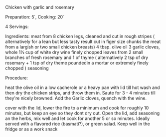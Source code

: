 Chicken with garlic and rosemary

Preparation: 5΄, Cooking: 20΄

4 Servings:

Ingredients:
meat from 8 chicken legs, cleaned and cut in rough stripes
( alternatively for a lean but less tasty result cut in figer size chunks the meat from a largish or two small chicken breasts)
4 tbsp. olive oil
3 garlic cloves, whole
1½ cup of white dry wine
finely chopped leaves from 2 small branches of fresh rosemary and 1 of thyme
( alternatively 2 tsp of dry rosemary + 1 tsp of dry theme poundedin a mortar or extremely finely chopped )
seasoning

Procedure:

heat the olive oil in a low cacherole or a heavy pan with lid till hot
wash and then dry the chicken strips, and throw them in. Saute for 3 - 4 minutes till 
they're nicely browned. Add the Garlic cloves, quench with the wine.

cover with the lid, lower the fire to a minimum and cook for roughly 10 minutes, but keep an eye so they dont dry out.
Open the lid, add seasoning an the herbs, mix well and let cook for another 5 or so minutes.
Ideally served with a flavored rice (basmati?), or green salad. Keep well in the fridge or as a work snack

